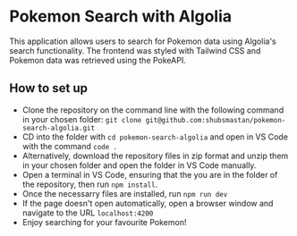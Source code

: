 # Pokemon Search with Algolia

This application allows users to search for Pokemon data using Algolia's search functionality. The frontend was styled with Tailwind CSS and Pokemon data was retrieved using the PokeAPI.

## How to set up

-   Clone the repository on the command line with the following command in your chosen folder: `git clone git@github.com:shubsmastan/pokemon-search-algolia.git`
-   CD into the folder with `cd pokemon-search-algolia` and open in VS Code with the command `code .`
-   Alternatively, download the repository files in zip format and unzip them in your chosen folder and open the folder in VS Code manually.
-   Open a terminal in VS Code, ensuring that the you are in the folder of the repository, then run `npm install`.
-   Once the necessarry files are installed, run `npm run dev`
-   If the page doesn't open automatically, open a browser window and navigate to the URL `localhost:4200`
-   Enjoy searching for your favourite Pokemon!
